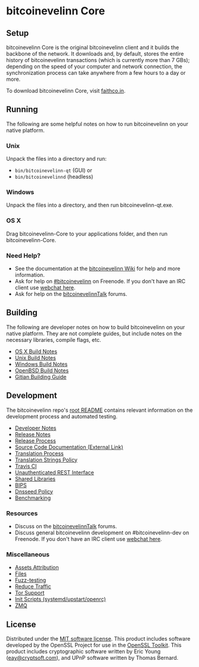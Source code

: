 bitcoinevelinn Core
=============

Setup
---------------------
bitcoinevelinn Core is the original bitcoinevelinn client and it builds the backbone of the network. It downloads and, by default, stores the entire history of bitcoinevelinn transactions (which is currently more than 7 GBs); depending on the speed of your computer and network connection, the synchronization process can take anywhere from a few hours to a day or more.

To download bitcoinevelinn Core, visit [faithco.in](http://faithco.in).

Running
---------------------
The following are some helpful notes on how to run bitcoinevelinn on your native platform.

### Unix

Unpack the files into a directory and run:

- `bin/bitcoinevelinn-qt` (GUI) or
- `bin/bitcoinevelinnd` (headless)

### Windows

Unpack the files into a directory, and then run bitcoinevelinn-qt.exe.

### OS X

Drag bitcoinevelinn-Core to your applications folder, and then run bitcoinevelinn-Core.

### Need Help?

* See the documentation at the [bitcoinevelinn Wiki](https://bitcoinevelinn.info/)
for help and more information.
* Ask for help on [#bitcoinevelinn](http://webchat.freenode.net?channels=bitcoinevelinn) on Freenode. If you don't have an IRC client use [webchat here](http://webchat.freenode.net?channels=bitcoinevelinn).
* Ask for help on the [bitcoinevelinnTalk](https://bitcoinevelinntalk.io/) forums.

Building
---------------------
The following are developer notes on how to build bitcoinevelinn on your native platform. They are not complete guides, but include notes on the necessary libraries, compile flags, etc.

- [OS X Build Notes](build-osx.md)
- [Unix Build Notes](build-unix.md)
- [Windows Build Notes](build-windows.md)
- [OpenBSD Build Notes](build-openbsd.md)
- [Gitian Building Guide](gitian-building.md)

Development
---------------------
The bitcoinevelinn repo's [root README](/README.md) contains relevant information on the development process and automated testing.

- [Developer Notes](developer-notes.md)
- [Release Notes](release-notes.md)
- [Release Process](release-process.md)
- [Source Code Documentation (External Link)](https://dev.visucore.com/bitcoinevelinn/doxygen/)
- [Translation Process](translation_process.md)
- [Translation Strings Policy](translation_strings_policy.md)
- [Travis CI](travis-ci.md)
- [Unauthenticated REST Interface](REST-interface.md)
- [Shared Libraries](shared-libraries.md)
- [BIPS](bips.md)
- [Dnsseed Policy](dnsseed-policy.md)
- [Benchmarking](benchmarking.md)

### Resources
* Discuss on the [bitcoinevelinnTalk](https://bitcoinevelinntalk.io/) forums.
* Discuss general bitcoinevelinn development on #bitcoinevelinn-dev on Freenode. If you don't have an IRC client use [webchat here](http://webchat.freenode.net/?channels=bitcoinevelinn-dev).

### Miscellaneous
- [Assets Attribution](assets-attribution.md)
- [Files](files.md)
- [Fuzz-testing](fuzzing.md)
- [Reduce Traffic](reduce-traffic.md)
- [Tor Support](tor.md)
- [Init Scripts (systemd/upstart/openrc)](init.md)
- [ZMQ](zmq.md)

License
---------------------
Distributed under the [MIT software license](/COPYING).
This product includes software developed by the OpenSSL Project for use in the [OpenSSL Toolkit](https://www.openssl.org/). This product includes
cryptographic software written by Eric Young ([eay@cryptsoft.com](mailto:eay@cryptsoft.com)), and UPnP software written by Thomas Bernard.
